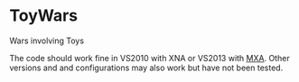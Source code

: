 # ToyWars
Wars involving Toys

The code should work fine in VS2010 with XNA or VS2013 with [MXA](http://mxa.codeplex.com). 
Other versions and and configurations may also work but have not been tested.
